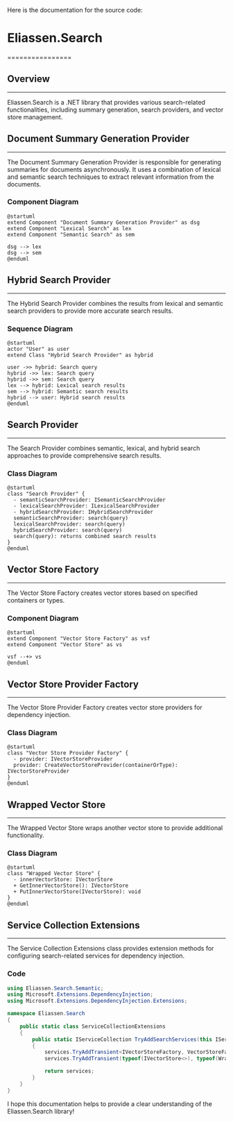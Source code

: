 Here is the documentation for the source code:

# Eliassen.Search
================

## Overview
-----------

Eliassen.Search is a .NET library that provides various search-related functionalities, including summary generation, search providers, and vector store management.

## Document Summary Generation Provider
------------------------------------

The Document Summary Generation Provider is responsible for generating summaries for documents asynchronously. It uses a combination of lexical and semantic search techniques to extract relevant information from the documents.

### Component Diagram
```plantuml
@startuml
extend Component "Document Summary Generation Provider" as dsg
extend Component "Lexical Search" as lex
extend Component "Semantic Search" as sem

dsg --> lex
dsg --> sem
@enduml
```
## Hybrid Search Provider
-------------------------

The Hybrid Search Provider combines the results from lexical and semantic search providers to provide more accurate search results.

### Sequence Diagram
```plantuml
@startuml
actor "User" as user
extend Class "Hybrid Search Provider" as hybrid

user ->> hybrid: Search query
hybrid ->> lex: Search query
hybrid ->> sem: Search query
lex --> hybrid: Lexical search results
sem --> hybrid: Semantic search results
hybrid --> user: Hybrid search results
@enduml
```
## Search Provider
-----------------

The Search Provider combines semantic, lexical, and hybrid search approaches to provide comprehensive search results.

### Class Diagram
```plantuml
@startuml
class "Search Provider" {
  - semanticSearchProvider: ISemanticSearchProvider
  - lexicalSearchProvider: ILexicalSearchProvider
  - hybridSearchProvider: IHybridSearchProvider
  semanticSearchProvider: search(query)
  lexicalSearchProvider: search(query)
  hybridSearchProvider: search(query)
  search(query): returns combined search results
}
@enduml
```
## Vector Store Factory
------------------------

The Vector Store Factory creates vector stores based on specified containers or types.

### Component Diagram
```plantuml
@startuml
extend Component "Vector Store Factory" as vsf
extend Component "Vector Store" as vs

vsf --+> vs
@enduml
```
## Vector Store Provider Factory
--------------------------------

The Vector Store Provider Factory creates vector store providers for dependency injection.

### Class Diagram
```plantuml
@startuml
class "Vector Store Provider Factory" {
  - provider: IVectorStoreProvider
  provider: CreateVectorStoreProvider(containerOrType): IVectorStoreProvider
}
@enduml
```
## Wrapped Vector Store
------------------------

The Wrapped Vector Store wraps another vector store to provide additional functionality.

### Class Diagram
```plantuml
@startuml
class "Wrapped Vector Store" {
  - innerVectorStore: IVectorStore
  + GetInnerVectorStore(): IVectorStore
  + PutInnerVectorStore(IVectorStore): void
}
@enduml
```
## Service Collection Extensions
-----------------------------

The Service Collection Extensions class provides extension methods for configuring search-related services for dependency injection.

### Code
```csharp
using Eliassen.Search.Semantic;
using Microsoft.Extensions.DependencyInjection;
using Microsoft.Extensions.DependencyInjection.Extensions;

namespace Eliassen.Search
{
    public static class ServiceCollectionExtensions
    {
        public static IServiceCollection TryAddSearchServices(this IServiceCollection services)
        {
            services.TryAddTransient<IVectorStoreFactory, VectorStoreFactory>();
            services.TryAddTransient(typeof(IVectorStore<>), typeof(WrappedVectorStore<>));

            return services;
        }
    }
}
```
I hope this documentation helps to provide a clear understanding of the Eliassen.Search library!